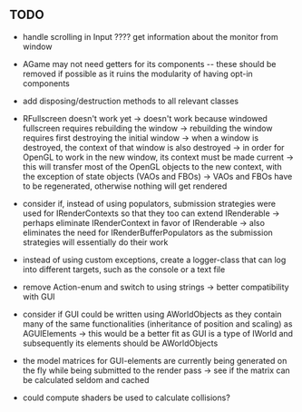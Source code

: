 ## TODO
- handle scrolling in Input
???? get information about the monitor from window
- AGame may not need getters for its components
	-- these should be removed if possible as it ruins the modularity of 
	having opt-in components
- add disposing/destruction methods to all relevant classes
- RFullscreen doesn't work yet
	-> doesn't work because windowed fullscreen requires rebuilding the window
	-> rebuilding the window requires first destroying the initial window
	-> when a window is destroyed, the context of that window is also destroyed
	-> in order for OpenGL to work in the new window, its context must be made
	current
	-> this will transfer most of the OpenGL objects to the new context, with the
	exception of state objects (VAOs and FBOs)
	-> VAOs and FBOs have to be regenerated, otherwise nothing will get rendered
- consider if, instead of using populators, submission strategies were used for
IRenderContexts so that they too can extend IRenderable
	-> perhaps eliminate IRenderContext in favor of IRenderable
	-> also eliminates the need for IRenderBufferPopulators as the submission 
	strategies will essentially do their work
- instead of using custom exceptions, create a logger-class that can log into
different targets, such as the console or a text file
- remove Action-enum and switch to using strings
	-> better compatibility with GUI
- consider if GUI could be written using AWorldObjects as they contain many of the
same functionalities (inheritance of position and scaling) as AGUIElements
	-> this would be a better fit as GUI is a type of IWorld and subsequently
	its elements should be AWorldObjects
- the model matrices for GUI-elements are currently being generated on the fly
while being submitted to the render pass
	-> see if the matrix can be calculated seldom and cached

- could compute shaders be used to calculate collisions?
